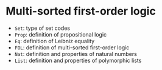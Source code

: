 Multi-sorted first-order logic
==============================

- `Set`: type of set codes
- `Prop`: definition of propositional logic
- `Eq`: definition of Leibniz equality
- `FOL`: definition of multi-sorted first-order logic
- `Nat`: definition and properties of natural numbers
- `List`: definition and properties of polymorphic lists
